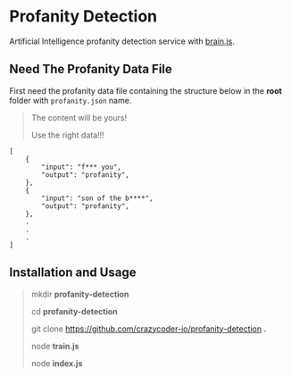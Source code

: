 # Profanity Detection
Artificial Intelligence profanity detection service with [brain.js](https://github.com/BrainJS/brain.js).

## Need The Profanity Data File
First need the profanity data file containing the structure below in the **root** folder with `profanity.json` name.
> The content will be yours!
>
> Use the right data!!!

    [
        {
            "input": "f*** you",
            "output": "profanity",
        },
        {
            "input": "son of the b****",
            "output": "profanity",
        },
        .
        .
        .
    ]

## Installation and Usage

> mkdir **profanity-detection**
> 
> cd **profanity-detection**
> 
> git clone https://github.com/crazycoder-io/profanity-detection **.**
>
> node **train.js**
> 
> node **index.js**